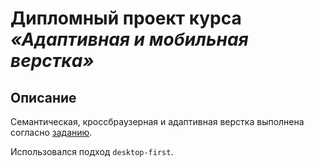 # Дипломный проект курса *«Адаптивная и мобильная верстка»*

## Описание

Семантическая, кроссбраузерная и адаптивная верстка выполнена согласно [заданию](https://github.com/netology-code/mq-diploma).

Использовался подход `desktop-first`.